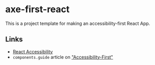 # axe-first-react
This is a project template for making an accessibility-first React App.

## Links
- [React Accessibility](https://reactjs.org/docs/accessibility.html)
- `components.guide` article on ["Accessibility-First"](https://components.guide/accessibility-first)
